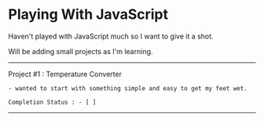 # Playing With JavaScript
Haven't played with JavaScript much so I want to give it a shot.

Will be adding small projects as I'm learning.

---
Project #1 : Temperature Converter

    - wanted to start with something simple and easy to get my feet wet.

    Completion Status : - [ ]
---